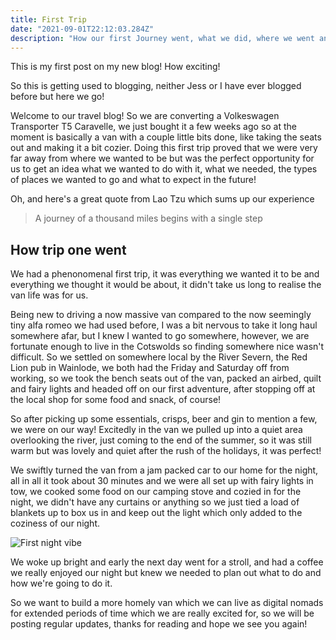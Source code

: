 ```yaml
---
title: First Trip
date: "2021-09-01T22:12:03.284Z"
description: "How our first Journey went, what we did, where we went and what we learned!"
---
```


This is my first post on my new blog! How exciting!

So this is getting used to blogging, neither Jess or I have ever blogged before but here we go!

Welcome to our travel blog! So we are converting a Volkeswagen Transporter T5 Caravelle, we just bought it a few weeks ago so at the moment is basically a van with a couple little bits done, like taking the seats out and making it a bit cozier. Doing this first trip proved that we were very far away from where we wanted to be but was the perfect opportunity for us to get an idea what we wanted to do with it, what we needed, the types of places we wanted to go and what to expect in the future!



Oh, and here's a great quote from Lao Tzu which sums up our experience

> A journey of a thousand miles begins with a single step


## How trip one went 
We had a phenonomenal first trip, it was everything we wanted it to be and everything we thought it would be about, it didn't take us long to realise the van life was for us.

Being new to driving a now massive van compared to the now seemingly tiny alfa romeo we had used before, I was a bit nervous to take it long haul somewhere afar, but I knew I wanted to go somewhere, however, we are fortunate enough to live in the Cotswolds so finding somewhere nice wasn't difficult. So we settled on somewhere local by the River Severn, the Red Lion pub in Wainlode, we both had the Friday and Saturday off from working, so we took the bench seats out of the van, packed an airbed, quilt and fairy lights and headed off on our first adventure, after stopping off at the local shop for some food and snack, of course!

So after picking up some essentials, crisps, beer and gin to mention a few, we were on our way! Excitedly in the van we pulled up into a quiet area overlooking the river, just coming to the end of the summer, so it was still warm but was lovely and quiet after the rush of the holidays, it was perfect!

We swiftly turned the van from a jam packed car to our home for the night, all in all it took about 30 minutes and we were all set up with fairy lights in tow, we cooked some food on our camping stove and cozied in for the night, we didn't have any curtains or anything so we just tied a load of blankets up to box us in and keep out the light which only added to the coziness of our night.

![First night vibe](./IMG_4979.png)

We woke up bright and early the next day went for a stroll, and had a coffee we really enjoyed our night but knew we needed to plan out what to do and how we're going to do it.

So we want to build a more homely van which we can live as digital nomads for extended periods of time which we are really excited for, so we will be posting regular updates, thanks for reading and hope we see you again!
